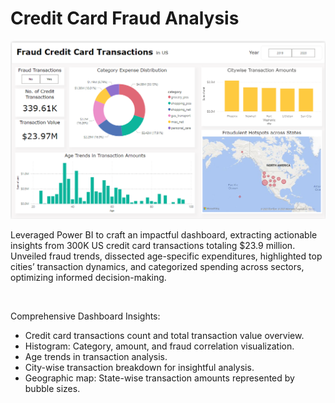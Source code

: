 # Credit Card Fraud Analysis

<p align="center">
  <img src="https://github.com/SKULLDRAGON099/banner/blob/main/powerBI.png">
</p>
Leveraged Power BI to craft an impactful dashboard, extracting actionable insights from 300K US credit card transactions totaling $23.9 million. Unveiled fraud trends, dissected age-specific expenditures, highlighted top cities’ transaction dynamics, and categorized spending across sectors, optimizing informed decision-making.

&nbsp;


Comprehensive Dashboard Insights:

<ul>
<li>Credit card transactions count and total transaction value overview.</li>
<li>Histogram: Category, amount, and fraud correlation visualization.</li>
<li>Age trends in transaction analysis.</li>
<li>City-wise transaction breakdown for insightful analysis.</li>
<li>Geographic map: State-wise transaction amounts represented by bubble sizes.</li>
</ul>


